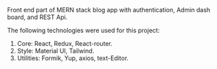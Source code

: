 Front end part of MERN stack blog app with authentication, Admin dash board, and REST Api.

The following technologies were used for this project:

1. Core: React, Redux, React-router.
2. Style: Material UI, Tailwind.
3. Utilities: Formik, Yup, axios, text-Editor.
